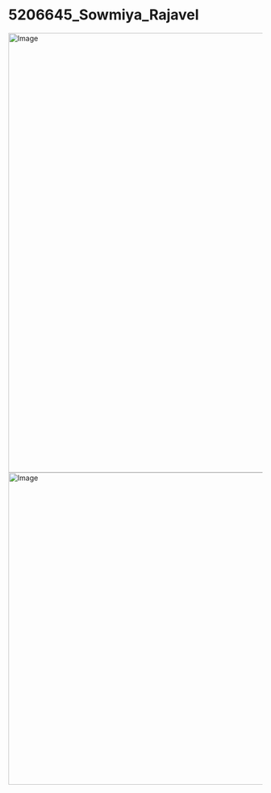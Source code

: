 # 5206645_Sowmiya_Rajavel

<img width="1916" height="870" alt="Image" src="https://github.com/user-attachments/assets/14375a25-3183-450b-9430-1604e56d6a69" />
<img width="881" height="618" alt="Image" src="https://github.com/user-attachments/assets/cdb7668c-3943-48a0-8f0c-0dd44e30f7dd" />
